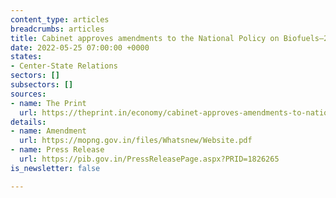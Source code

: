 ```yaml
---
content_type: articles
breadcrumbs: articles
title: Cabinet approves amendments to the National Policy on Biofuels–2018
date: 2022-05-25 07:00:00 +0000
states:
- Center-State Relations
sectors: []
subsectors: []
sources:
- name: The Print
  url: https://theprint.in/economy/cabinet-approves-amendments-to-national-policy-on-biofuels-2018/960880/
details:
- name: Amendment
  url: https://mopng.gov.in/files/Whatsnew/Website.pdf
- name: Press Release
  url: https://pib.gov.in/PressReleasePage.aspx?PRID=1826265
is_newsletter: false

---
```

